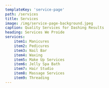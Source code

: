 ```yaml
---
templateKey: 'service-page'
path: /services
title: Services
image: /img/service-page-background.jpeg
caption: Quality Services for Dashing Results
heading: Services We Proide
services:
    item1: Manicures
    item2: Pedicures
    item3: Nail Bar
    item4: Waxing
    item5: Make Up Services
    item6: Jelly Spa Bath
    item7: Hair Studio
    item8: Massage Services
    item9: Threading
---
```

